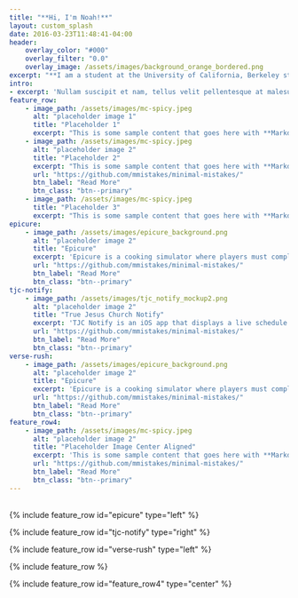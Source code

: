 ```yaml
---
title: "**Hi, I'm Noah!**"
layout: custom_splash
date: 2016-03-23T11:48:41-04:00
header:
    overlay_color: "#000"
    overlay_filter: "0.0"
    overlay_image: /assets/images/background_orange_bordered.png
excerpt: "**I am a student at the University of California, Berkeley studying computer science.<br><br> All my school and personal projects are listed below.**<br><br>"
intro:
- excerpt: 'Nullam suscipit et nam, tellus velit pellentesque at malesuada, enim eaque. Quis nulla, netus tempor in diam gravida tincidunt, *proin faucibus* voluptate felis id sollicitudin. Centered with `type="center"`'
feature_row:
    - image_path: /assets/images/mc-spicy.jpeg
      alt: "placeholder image 1"
      title: "Placeholder 1"
      excerpt: "This is some sample content that goes here with **Markdown** formatting."
    - image_path: /assets/images/mc-spicy.jpeg
      alt: "placeholder image 2"
      title: "Placeholder 2"
      excerpt: "This is some sample content that goes here with **Markdown** formatting."
      url: "https://github.com/mmistakes/minimal-mistakes/"
      btn_label: "Read More"
      btn_class: "btn--primary"
    - image_path: /assets/images/mc-spicy.jpeg
      title: "Placeholder 3"
      excerpt: "This is some sample content that goes here with **Markdown** formatting."
epicure:
    - image_path: /assets/images/epicure_background.png
      alt: "placeholder image 2"
      title: "Epicure"
      excerpt: 'Epicure is a cooking simulator where players must complete fast-food orders within a certain time to earn more money. The game offers both a single-player and a multiplayer (2v2) mode. This project is published on Steam and was made with Unity and C#.'
      url: "https://github.com/mmistakes/minimal-mistakes/"
      btn_label: "Read More"
      btn_class: "btn--primary"
tjc-notify:
    - image_path: /assets/images/tjc_notify_mockup2.png
      alt: "placeholder image 2"
      title: "True Jesus Church Notify"
      excerpt: 'TJC Notify is an iOS app that displays a live schedule and supports realtime updates. Push notifications are sent to users who are assigned specific duties. The app uses JavaScript and Firebase to run its database and authentication systems.'
      url: "https://github.com/mmistakes/minimal-mistakes/"
      btn_label: "Read More"
      btn_class: "btn--primary"
verse-rush:
    - image_path: /assets/images/epicure_background.png
      alt: "placeholder image 2"
      title: "Epicure"
      excerpt: 'Epicure is a cooking simulator where players must complete fast-food orders within a certain time to earn more money. The game offers both a single-player and a multiplayer (2v2) mode. This project is published on Steam and was made with Unity and C#.'
      url: "https://github.com/mmistakes/minimal-mistakes/"
      btn_label: "Read More"
      btn_class: "btn--primary"
feature_row4:
    - image_path: /assets/images/mc-spicy.jpeg
      alt: "placeholder image 2"
      title: "Placeholder Image Center Aligned"
      excerpt: 'This is some sample content that goes here with **Markdown** formatting. Centered with `type="center"`'
      url: "https://github.com/mmistakes/minimal-mistakes/"
      btn_label: "Read More"
      btn_class: "btn--primary"
---
```

<br>
{% include feature_row id="epicure" type="left" %}

{% include feature_row id="tjc-notify" type="right" %}

{% include feature_row id="verse-rush" type="left" %}

{% include feature_row %}

{% include feature_row id="feature_row4" type="center" %}
